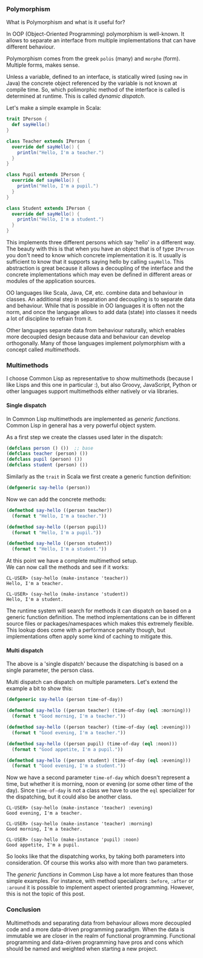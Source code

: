 ### Polymorphism

What is Polymorphism and what is it useful for?

In OOP (Object-Oriented Programming) polymorphism is well-known. It allows to separate an interface from multiple implementations that can have different behaviour.

Polymorphism comes from the greek `polús` (many) and `morphe` (form). Multiple forms, makes sense.

Unless a variable, defined to an interface, is statically wired (using `new` in Java) the concrete object referenced by the variable is not known at compile time. So, which polimorphic method of the interface is called is determined at runtime. This is called _dynamic dispatch_.

Let's make a simple example in Scala:

```scala
trait IPerson {
  def sayHello()
}

class Teacher extends IPerson {
  override def sayHello() {
    println("Hello, I'm a teacher.")
  }
}

class Pupil extends IPerson {
  override def sayHello() {
    println("Hello, I'm a pupil.")
  }
}

class Student extends IPerson {
  override def sayHello() {
    println("Hello, I'm a student.")
  }
}
```

This implements three different persons which say 'hello' in a different way. The beauty with this is that when you have an object that is of type `IPerson` you don't need to know which concrete implementation it is. It usually is sufficient to know that it supports saying hello by calling `sayHello`. This abstraction is great because it allows a decoupling of the interface and the concrete implementations which may even be defined in different areas or modules of the application sources.

OO languages like Scala, Java, C#, etc. combine data and behaviour in classes. An additional step in separation and decoupling is to separate data and behaviour. While that is possible in OO languages it is often not the norm, and once the language allows to add data (state) into classes it needs a lot of discipline to refrain from it.

Other languages separate data from behaviour naturally, which enables more decoupled design because data and behaviour can develop orthogonally. Many of those languages implement polymorphism with a concept called _multimethods_.

### Multimethods

I choose Common Lisp as representative to show multimethods (because I like Lisps and this one in particular :), but also Groovy, JavaScript, Python or other languages support multimethods either natively or via libraries.

#### Single dispatch

In Common Lisp multimethods are implemented as _generic functions_. Common Lisp in general has a very powerful object system.

As a first step we create the classes used later in the dispatch:

```lisp
(defclass person () ())  ;; base
(defclass teacher (person) ())
(defclass pupil (person) ())
(defclass student (person) ())
```

Similarly as the `trait` in Scala we first create a generic function definition:

```lisp
(defgeneric say-hello (person))
```

Now we can add the concrete methods:

```lisp
(defmethod say-hello ((person teacher))
  (format t "Hello, I'm a teacher."))

(defmethod say-hello ((person pupil))
  (format t "Hello, I'm a pupil."))

(defmethod say-hello ((person student))
  (format t "Hello, I'm a student."))
```

At this point we have a complete multimethod setup.  
We can now call the methods and see if it works:

```plain
CL-USER> (say-hello (make-instance 'teacher))
Hello, I'm a teacher.

CL-USER> (say-hello (make-instance 'student))
Hello, I'm a student.
```

The runtime system will search for methods it can dispatch on based on a generic function definition. The method implementations can be in different source files or packages/namespaces which makes this extremely flexible. This lookup does come with a performance penalty though, but implementations often apply some kind of caching to mitigate this.

#### Multi dispatch

The above is a 'single dispatch' because the dispatching is based on a single parameter, the person class.

Multi dispatch can dispatch on multiple parameters. Let's extend the example a bit to show this:

```lisp
(defgeneric say-hello (person time-of-day))

(defmethod say-hello ((person teacher) (time-of-day (eql :morning)))
  (format t "Good morning, I'm a teacher."))

(defmethod say-hello ((person teacher) (time-of-day (eql :evening)))
  (format t "Good evening, I'm a teacher."))

(defmethod say-hello ((person pupil) (time-of-day (eql :noon)))
  (format t "Good appetite, I'm a pupil."))

(defmethod say-hello ((person student) (time-of-day (eql :evening)))
  (format t "Good evening, I'm a student."))
```

Now we have a second parameter `time-of-day` which doesn't represent a time, but whether it is morning, noon or evening (or some other time of the day). Since `time-of-day` is not a class we have to use the `eql` specializer for the dispatching, but it could also be another class.

```plain
CL-USER> (say-hello (make-instance 'teacher) :evening)
Good evening, I'm a teacher.

CL-USER> (say-hello (make-instance 'teacher) :morning)
Good morning, I'm a teacher.

CL-USER> (say-hello (make-instance 'pupil) :noon)
Good appetite, I'm a pupil.
```

So looks like that the dispatching works, by taking both parameters into consideration. Of course this works also with more than two parameters.

The _generic functions_ in Common Lisp have a lot more features than those simple examples. For instance, with method specializers `:before`, `:after` or `:around` it is possible to implement aspect oriented programming. However, this is not the topic of this post.

### Conclusion

Multimethods and separating data from behaviour allows more decoupled code and a more data-driven programming paradigm. When the data is immutable we are closer in the realm of functional programming. Functional programming and data-driven programming have pros and cons which should be named and weighted when starting a new project.
